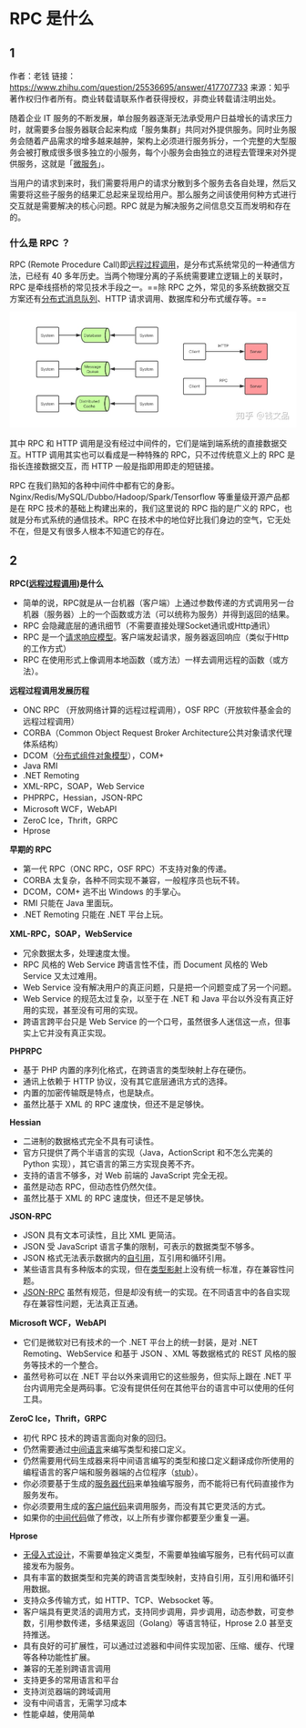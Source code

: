 # RPC 是什么

## 1

作者：老钱
链接：https://www.zhihu.com/question/25536695/answer/417707733
来源：知乎
著作权归作者所有。商业转载请联系作者获得授权，非商业转载请注明出处。



随着企业 IT 服务的不断发展，单台服务器逐渐无法承受用户日益增长的请求压力时，就需要多台服务器联合起来构成「服务集群」共同对外提供服务。同时业务服务会随着产品需求的增多越来越肿，架构上必须进行服务拆分，一个完整的大型服务会被打散成很多很多独立的小服务，每个小服务会由独立的进程去管理来对外提供服务，这就是「[微服务](https://www.zhihu.com/search?q=微服务&search_source=Entity&hybrid_search_source=Entity&hybrid_search_extra={"sourceType"%3A"answer"%2C"sourceId"%3A417707733})」。

当用户的请求到来时，我们需要将用户的请求分散到多个服务去各自处理，然后又需要将这些子服务的结果汇总起来呈现给用户。那么服务之间该使用何种方式进行交互就是需要解决的核心问题。RPC 就是为解决服务之间信息交互而发明和存在的。


### 什么是 RPC ？
RPC (Remote Procedure Call)即[远程过程调用](https://www.zhihu.com/search?q=远程过程调用&search_source=Entity&hybrid_search_source=Entity&hybrid_search_extra={"sourceType"%3A"answer"%2C"sourceId"%3A417707733})，是分布式系统常见的一种通信方法，已经有 40 多年历史。当两个物理分离的子系统需要建立逻辑上的关联时，RPC 是牵线搭桥的常见技术手段之一。==除 RPC 之外，常见的多系统数据交互方案还有[分布式消息队列](https://www.zhihu.com/search?q=分布式消息队列&search_source=Entity&hybrid_search_source=Entity&hybrid_search_extra={"sourceType"%3A"answer"%2C"sourceId"%3A417707733})、HTTP 请求调用、数据库和分布式缓存等。==

![img](../../../../../Assets/Pics/v2-41c97ed8189718f3b6560ae4efeecda2_1440w.jpeg)

其中 RPC 和 HTTP 调用是没有经过中间件的，它们是端到端系统的直接数据交互。HTTP 调用其实也可以看成是一种特殊的 RPC，只不过传统意义上的 RPC 是指长连接数据交互，而 HTTP 一般是指即用即走的短链接。

RPC 在我们熟知的各种中间件中都有它的身影。Nginx/Redis/MySQL/Dubbo/Hadoop/Spark/Tensorflow 等重量级开源产品都是在 RPC 技术的基础上构建出来的，我们这里说的 RPC 指的是广义的 RPC，也就是分布式系统的通信技术。RPC 在技术中的地位好比我们身边的空气，它无处不在，但是又有很多人根本不知道它的存在。



## 2
**RPC([远程过程调用](https://www.zhihu.com/search?q=远程过程调用&search_source=Entity&hybrid_search_source=Entity&hybrid_search_extra={"sourceType"%3A"answer"%2C"sourceId"%3A109977506}))是什么**
- 简单的说，RPC就是从一台机器（客户端）上通过参数传递的方式调用另一台机器（服务器）上的一个函数或方法（可以统称为服务）并得到返回的结果。
- RPC 会隐藏底层的通讯细节（不需要直接处理Socket通讯或Http通讯）
- RPC 是一个[请求响应模型](https://www.zhihu.com/search?q=请求响应模型&search_source=Entity&hybrid_search_source=Entity&hybrid_search_extra={"sourceType"%3A"answer"%2C"sourceId"%3A109977506})。客户端发起请求，服务器返回响应（类似于Http的工作方式）
- RPC 在使用形式上像调用本地函数（或方法）一样去调用远程的函数（或方法）。

**远程过程调用发展历程**
- ONC RPC （开放网络计算的远程过程调用），OSF RPC（开放软件基金会的远程过程调用）
- CORBA（Common Object Request Broker Architecture公共对象请求代理体系结构）
- DCOM（[分布式组件对象模型](https://www.zhihu.com/search?q=分布式组件对象模型&search_source=Entity&hybrid_search_source=Entity&hybrid_search_extra={"sourceType"%3A"answer"%2C"sourceId"%3A109977506})），COM+
- Java RMI
- .NET Remoting
- XML-RPC，SOAP，Web Service
- PHPRPC，Hessian，JSON-RPC
- Microsoft WCF，WebAPI
- ZeroC Ice，Thrift，GRPC
- Hprose

**早期的 RPC**
- 第一代 RPC（ONC RPC，OSF RPC）不支持对象的传递。
- CORBA 太复杂，各种不同实现不兼容，一般程序员也玩不转。
- DCOM，COM+ 逃不出 Windows 的手掌心。
- RMI 只能在 Java 里面玩。
- .NET Remoting 只能在 .NET 平台上玩。

**XML-RPC，SOAP，WebService**
- 冗余数据太多，处理速度太慢。
- RPC 风格的 Web Service 跨语言性不佳，而 Document 风格的 Web Service 又太过难用。
- Web Service 没有解决用户的真正问题，只是把一个问题变成了另一个问题。
- Web Service 的规范太过复杂，以至于在 .NET 和 Java 平台以外没有真正好用的实现，甚至没有可用的实现。
- 跨语言跨平台只是 Web Service 的一个口号，虽然很多人迷信这一点，但事实上它并没有真正实现。

**PHPRPC**
- 基于 PHP 内置的序列化格式，在跨语言的类型映射上存在硬伤。
- 通讯上依赖于 HTTP 协议，没有其它底层通讯方式的选择。
- 内置的加密传输既是特点，也是缺点。
- 虽然比基于 XML 的 RPC 速度快，但还不是足够快。

**Hessian**
- 二进制的数据格式完全不具有可读性。
- 官方只提供了两个半语言的实现（Java，ActionScript 和不怎么完美的 Python 实现），其它语言的第三方实现良莠不齐。
- 支持的语言不够多，对 Web 前端的 JavaScript 完全无视。
- 虽然是动态 RPC，但动态性仍然欠佳。
- 虽然比基于 XML 的 RPC 速度快，但还不是足够快。

**JSON-RPC**
- JSON 具有文本可读性，且比 XML 更简洁。
- JSON 受 JavaScript 语言子集的限制，可表示的数据类型不够多。
- JSON 格式无法表示数据内的[自引用](https://www.zhihu.com/search?q=自引用&search_source=Entity&hybrid_search_source=Entity&hybrid_search_extra={"sourceType"%3A"answer"%2C"sourceId"%3A109977506})，互引用和循环引用。
- 某些语言具有多种版本的实现，但在[类型影射](https://www.zhihu.com/search?q=类型影射&search_source=Entity&hybrid_search_source=Entity&hybrid_search_extra={"sourceType"%3A"answer"%2C"sourceId"%3A109977506})上没有统一标准，存在兼容性问题。
- [JSON-RPC](https://www.zhihu.com/search?q=JSON-RPC&search_source=Entity&hybrid_search_source=Entity&hybrid_search_extra={"sourceType"%3A"answer"%2C"sourceId"%3A109977506}) 虽然有规范，但是却没有统一的实现。在不同语言中的各自实现存在兼容性问题，无法真正互通。

**Microsoft WCF，WebAPI**
- 它们是微软对已有技术的一个 .NET 平台上的统一封装，是对 .NET Remoting、WebService 和基于 JSON 、XML 等数据格式的 REST 风格的服务等技术的一个整合。
- 虽然号称可以在 .NET 平台以外来调用它的这些服务，但实际上跟在 .NET 平台内调用完全是两码事。它没有提供任何在其他平台的语言中可以使用的任何工具。

**ZeroC Ice，Thrift，GRPC**
- 初代 RPC 技术的跨语言面向对象的回归。
- 仍然需要通过[中间语言](https://www.zhihu.com/search?q=中间语言&search_source=Entity&hybrid_search_source=Entity&hybrid_search_extra={"sourceType"%3A"answer"%2C"sourceId"%3A109977506})来编写类型和接口定义。
- 仍然需要用代码生成器来将中间语言编写的类型和接口定义翻译成你所使用的编程语言的客户端和服务器端的占位程序（[stub](https://www.zhihu.com/search?q=stub&search_source=Entity&hybrid_search_source=Entity&hybrid_search_extra={"sourceType"%3A"answer"%2C"sourceId"%3A109977506})）。
- 你必须要基于生成的[服务器代码](https://www.zhihu.com/search?q=服务器代码&search_source=Entity&hybrid_search_source=Entity&hybrid_search_extra={"sourceType"%3A"answer"%2C"sourceId"%3A109977506})来单独编写服务，而不能将已有代码直接作为服务发布。
- 你必须要用生成的[客户端代码](https://www.zhihu.com/search?q=客户端代码&search_source=Entity&hybrid_search_source=Entity&hybrid_search_extra={"sourceType"%3A"answer"%2C"sourceId"%3A109977506})来调用服务，而没有其它更灵活的方式。
- 如果你的[中间代码](https://www.zhihu.com/search?q=中间代码&search_source=Entity&hybrid_search_source=Entity&hybrid_search_extra={"sourceType"%3A"answer"%2C"sourceId"%3A109977506})做了修改，以上所有步骤你都要至少重复一遍。

**Hprose**
- [无侵入式设计](https://www.zhihu.com/search?q=无侵入式设计&search_source=Entity&hybrid_search_source=Entity&hybrid_search_extra={"sourceType"%3A"answer"%2C"sourceId"%3A109977506})，不需要单独定义类型，不需要单独编写服务，已有代码可以直接发布为服务。
- 具有丰富的数据类型和完美的跨语言类型映射，支持自引用，互引用和循环引用数据。
- 支持众多传输方式，如 HTTP、TCP、Websocket 等。
- 客户端具有更灵活的调用方式，支持同步调用，异步调用，动态参数，可变参数，引用参数传递，多结果返回（Golang）等语言特征，Hprose 2.0 甚至支持推送。
- 具有良好的可扩展性，可以通过过滤器和中间件实现加密、压缩、缓存、代理等各种功能性扩展。
- 兼容的无差别跨语言调用
- 支持更多的常用语言和平台
- 支持浏览器端的跨域调用
- 没有中间语言，无需学习成本
- 性能卓越，使用简单